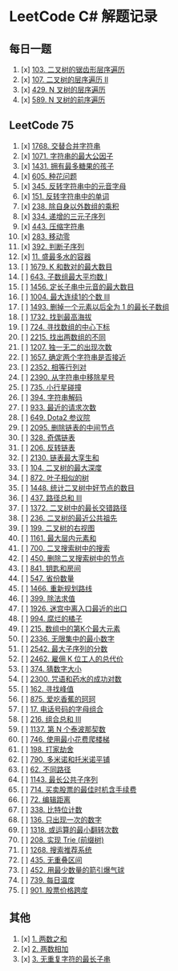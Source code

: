 # LeetCode C# 解题记录

## 每日一题
1. [x] [103. 二叉树的锯齿形层序遍历](https://leetcode.cn/problems/binary-tree-zigzag-level-order-traversal/?envType=daily-question&envId=2024-02-15)
2. [x] [107. 二叉树的层序遍历 II](https://leetcode.cn/problems/binary-tree-level-order-traversal-ii/?envType=daily-question&envId=2024-02-16)
3. [x] [429. N 叉树的层序遍历](https://leetcode.cn/problems/n-ary-tree-level-order-traversal/description/?envType=daily-question&envId=2024-02-17)
4. [x] [589. N 叉树的前序遍历](https://leetcode.cn/problems/n-ary-tree-preorder-traversal/description/?envType=daily-question&envId=2024-02-18) 

## LeetCode 75

1. [x] [1768. 交替合并字符串](https://leetcode.cn/problems/merge-strings-alternately/description/?envType=study-plan-v2&envId=leetcode-75)
2. [x] [1071. 字符串的最大公因子](https://leetcode.cn/problems/greatest-common-divisor-of-strings/?envType=study-plan-v2&envId=leetcode-75)
3. [x] [1431. 拥有最多糖果的孩子](https://leetcode.cn/problems/kids-with-the-greatest-number-of-candies/description/?envType=study-plan-v2&envId=leetcode-75)
4. [x] [605. 种花问题](https://leetcode.cn/problems/can-place-flowers/description/?envType=study-plan-v2&envId=leetcode-75)
5. [x] [345. 反转字符串中的元音字母](https://leetcode.cn/problems/reverse-vowels-of-a-string/description/?envType=study-plan-v2&envId=leetcode-75)
6. [x] [151. 反转字符串中的单词](https://leetcode.cn/problems/reverse-words-in-a-string/description/?envType=study-plan-v2&envId=leetcode-75)
7. [x] [238. 除自身以外数组的乘积](https://leetcode.cn/problems/product-of-array-except-self/description/?envType=study-plan-v2&envId=leetcode-75)
8. [x] [334. 递增的三元子序列](https://leetcode.cn/problems/increasing-triplet-subsequence/description/?envType=study-plan-v2&envId=leetcode-75)
9. [x] [443. 压缩字符串](https://leetcode.cn/problems/string-compression/description/?envType=study-plan-v2&envId=leetcode-75)
10. [x] [283. 移动零](https://leetcode.cn/problems/move-zeroes/description/?envType=study-plan-v2&envId=leetcode-75)
11. [x] [392. 判断子序列](https://leetcode.cn/problems/is-subsequence/description/?envType=study-plan-v2&envId=leetcode-75)
12. [x] [11. 盛最多水的容器](https://leetcode.cn/problems/container-with-most-water/description/?envType=study-plan-v2&envId=leetcode-75)
13. [ ] [1679. K 和数对的最大数目](https://leetcode.cn/problems/max-number-of-k-sum-pairs/description/?envType=study-plan-v2&envId=leetcode-75)
14. [ ] [643. 子数组最大平均数 I](https://leetcode.cn/problems/maximum-average-subarray-i/description/?envType=study-plan-v2&envId=leetcode-75)
15. [ ] [1456. 定长子串中元音的最大数目](https://leetcode.cn/problems/maximum-number-of-vowels-in-a-substring-of-given-length/description/?envType=study-plan-v2&envId=leetcode-75)
16. [ ] [1004. 最大连续1的个数 III](https://leetcode.cn/problems/max-consecutive-ones-iii/description/?envType=study-plan-v2&envId=leetcode-75)
17. [ ] [1493. 删掉一个元素以后全为 1 的最长子数组](https://leetcode.cn/problems/longest-subarray-of-1s-after-deleting-one-element/?envType=study-plan-v2&envId=leetcode-75)
18. [ ] [1732. 找到最高海拔](https://leetcode.cn/problems/find-the-highest-altitude/?envType=study-plan-v2&envId=leetcode-75)
19. [ ] [724. 寻找数组的中心下标](https://leetcode.cn/problems/find-pivot-index/?envType=study-plan-v2&envId=leetcode-75)
20. [ ] [2215. 找出两数组的不同](https://leetcode.cn/problems/find-the-difference-of-two-arrays/?envType=study-plan-v2&envId=leetcode-75)
21. [ ] [1207. 独一无二的出现次数](https://leetcode.cn/problems/unique-number-of-occurrences/?envType=study-plan-v2&envId=leetcode-75)
22. [ ] [1657. 确定两个字符串是否接近](https://leetcode.cn/problems/determine-if-two-strings-are-close/?envType=study-plan-v2&envId=leetcode-75)
23. [ ] [2352. 相等行列对](https://leetcode.cn/problems/equal-row-and-column-pairs/?envType=study-plan-v2&envId=leetcode-75)
24. [ ] [2390. 从字符串中移除星号](https://leetcode.cn/problems/removing-stars-from-a-string/?envType=study-plan-v2&envId=leetcode-75)
25. [ ] [735. 小行星碰撞](https://leetcode.cn/problems/asteroid-collision/?envType=study-plan-v2&envId=leetcode-75)
26. [ ] [394. 字符串解码](https://leetcode.cn/problems/decode-string/?envType=study-plan-v2&envId=leetcode-75)
27. [ ] [933. 最近的请求次数](https://leetcode.cn/problems/number-of-recent-calls/?envType=study-plan-v2&envId=leetcode-75)
28. [ ] [649. Dota2 参议院](https://leetcode.cn/problems/dota2-senate/?envType=study-plan-v2&envId=leetcode-75)
29. [ ] [2095. 删除链表的中间节点](https://leetcode.cn/problems/delete-the-middle-node-of-a-linked-list/?envType=study-plan-v2&envId=leetcode-75)
30. [ ] [328. 奇偶链表](https://leetcode.cn/problems/odd-even-linked-list/?envType=study-plan-v2&envId=leetcode-75)
31. [ ] [206. 反转链表](https://leetcode.cn/problems/reverse-linked-list/?envType=study-plan-v2&envId=leetcode-75)
32. [ ] [2130. 链表最大孪生和](https://leetcode.cn/problems/maximum-twin-sum-of-a-linked-list/?envType=study-plan-v2&envId=leetcode-75)
33. [ ] [104. 二叉树的最大深度](https://leetcode.cn/problems/maximum-depth-of-binary-tree/?envType=study-plan-v2&envId=leetcode-75)
34. [ ] [872. 叶子相似的树](https://leetcode.cn/problems/leaf-similar-trees/?envType=study-plan-v2&envId=leetcode-75)
35. [ ] [1448. 统计二叉树中好节点的数目](https://leetcode.cn/problems/count-good-nodes-in-binary-tree/?envType=study-plan-v2&envId=leetcode-75)
36. [ ] [437. 路径总和 III](https://leetcode.cn/problems/path-sum-iii/?envType=study-plan-v2&envId=leetcode-75)
37. [ ] [1372. 二叉树中的最长交错路径](https://leetcode.cn/problems/longest-zigzag-path-in-a-binary-tree/?envType=study-plan-v2&envId=leetcode-75)
38. [ ] [236. 二叉树的最近公共祖先](https://leetcode.cn/problems/lowest-common-ancestor-of-a-binary-tree/?envType=study-plan-v2&envId=leetcode-75)
39. [ ] [199. 二叉树的右视图](https://leetcode.cn/problems/binary-tree-right-side-view/?envType=study-plan-v2&envId=leetcode-75)
40. [ ] [1161. 最大层内元素和](https://leetcode.cn/problems/maximum-level-sum-of-a-binary-tree/?envType=study-plan-v2&envId=leetcode-75)
41. [ ] [700. 二叉搜索树中的搜索](https://leetcode.cn/problems/search-in-a-binary-search-tree/?envType=study-plan-v2&envId=leetcode-75)
42. [ ] [450. 删除二叉搜索树中的节点](https://leetcode.cn/problems/delete-node-in-a-bst/?envType=study-plan-v2&envId=leetcode-75)
43. [ ] [841. 钥匙和房间](https://leetcode.cn/problems/keys-and-rooms/?envType=study-plan-v2&envId=leetcode-75)
44. [ ] [547. 省份数量](https://leetcode.cn/problems/number-of-provinces/?envType=study-plan-v2&envId=leetcode-75)
45. [ ] [1466. 重新规划路线](https://leetcode.cn/problems/reorder-routes-to-make-all-paths-lead-to-the-city-zero/?envType=study-plan-v2&envId=leetcode-75)
46. [ ] [399. 除法求值](https://leetcode.cn/problems/evaluate-division/?envType=study-plan-v2&envId=leetcode-75)
47. [ ] [1926. 迷宫中离入口最近的出口](https://leetcode.cn/problems/nearest-exit-from-entrance-in-maze/?envType=study-plan-v2&envId=leetcode-75)
48. [ ] [994. 腐烂的橘子](https://leetcode.cn/problems/rotting-oranges/?envType=study-plan-v2&envId=leetcode-75)
49. [ ] [215. 数组中的第K个最大元素](https://leetcode.cn/problems/kth-largest-element-in-an-array/?envType=study-plan-v2&envId=leetcode-75)
50. [ ] [2336. 无限集中的最小数字](https://leetcode.cn/problems/smallest-number-in-infinite-set/?envType=study-plan-v2&envId=leetcode-75)
51. [ ] [2542. 最大子序列的分数](https://leetcode.cn/problems/maximum-subsequence-score/?envType=study-plan-v2&envId=leetcode-75)
52. [ ] [2462. 雇佣 K 位工人的总代价](https://leetcode.cn/problems/total-cost-to-hire-k-workers/?envType=study-plan-v2&envId=leetcode-75)
53. [ ] [374. 猜数字大小](https://leetcode.cn/problems/guess-number-higher-or-lower/?envType=study-plan-v2&envId=leetcode-75)
54. [ ] [2300. 咒语和药水的成功对数](https://leetcode.cn/problems/successful-pairs-of-spells-and-potions/?envType=study-plan-v2&envId=leetcode-75)
55. [ ] [162. 寻找峰值](https://leetcode.cn/problems/find-peak-element/?envType=study-plan-v2&envId=leetcode-75)
56. [ ] [875. 爱吃香蕉的珂珂](https://leetcode.cn/problems/koko-eating-bananas/?envType=study-plan-v2&envId=leetcode-75)
57. [ ] [17. 电话号码的字母组合](https://leetcode.cn/problems/letter-combinations-of-a-phone-number/?envType=study-plan-v2&envId=leetcode-75)
58. [ ] [216. 组合总和 III](https://leetcode.cn/problems/combination-sum-iii/?envType=study-plan-v2&envId=leetcode-75)
59. [ ] [1137. 第 N 个泰波那契数](https://leetcode.cn/problems/n-th-tribonacci-number/?envType=study-plan-v2&envId=leetcode-75)
60. [ ] [746. 使用最小花费爬楼梯](https://leetcode.cn/problems/min-cost-climbing-stairs/?envType=study-plan-v2&envId=leetcode-75)
61. [ ] [198. 打家劫舍](https://leetcode.cn/problems/house-robber/?envType=study-plan-v2&envId=leetcode-75)
62. [ ] [790. 多米诺和托米诺平铺](https://leetcode.cn/problems/domino-and-tromino-tiling/?envType=study-plan-v2&envId=leetcode-75)
63. [ ] [62. 不同路径](https://leetcode.cn/problems/unique-paths/?envType=study-plan-v2&envId=leetcode-75)
64. [ ] [1143. 最长公共子序列](https://leetcode.cn/problems/longest-common-subsequence/?envType=study-plan-v2&envId=leetcode-75)
65. [ ] [714. 买卖股票的最佳时机含手续费](https://leetcode.cn/problems/best-time-to-buy-and-sell-stock-with-transaction-fee/?envType=study-plan-v2&envId=leetcode-75)
66. [ ] [72. 编辑距离](https://leetcode.cn/problems/edit-distance/?envType=study-plan-v2&envId=leetcode-75)
67. [ ] [338. 比特位计数](https://leetcode.cn/problems/counting-bits/?envType=study-plan-v2&envId=leetcode-75)
68. [ ] [136. 只出现一次的数字](https://leetcode.cn/problems/single-number/?envType=study-plan-v2&envId=leetcode-75)
69. [ ] [1318. 或运算的最小翻转次数](https://leetcode.cn/problems/minimum-flips-to-make-a-or-b-equal-to-c/?envType=study-plan-v2&envId=leetcode-75)
70. [ ] [208. 实现 Trie (前缀树)](https://leetcode.cn/problems/implement-trie-prefix-tree/?envType=study-plan-v2&envId=leetcode-75)
71. [ ] [1268. 搜索推荐系统](https://leetcode.cn/problems/search-suggestions-system/?envType=study-plan-v2&envId=leetcode-75)
72. [ ] [435. 无重叠区间](https://leetcode.cn/problems/non-overlapping-intervals/?envType=study-plan-v2&envId=leetcode-75)
73. [ ] [452. 用最少数量的箭引爆气球](https://leetcode.cn/problems/minimum-number-of-arrows-to-burst-balloons/?envType=study-plan-v2&envId=leetcode-75)
74. [ ] [739. 每日温度](https://leetcode.cn/problems/daily-temperatures/?envType=study-plan-v2&envId=leetcode-75)
75. [ ] [901. 股票价格跨度](https://leetcode.cn/problems/online-stock-span/?envType=study-plan-v2&envId=leetcode-75)

## 其他

1. [x] [1. 两数之和](https://leetcode.cn/problems/two-sum/description/)
2. [x] [2. 两数相加](https://leetcode.cn/problems/add-two-numbers/description/)
3. [x] [3. 无重复字符的最长子串](https://leetcode.cn/problems/longest-substring-without-repeating-characters/)